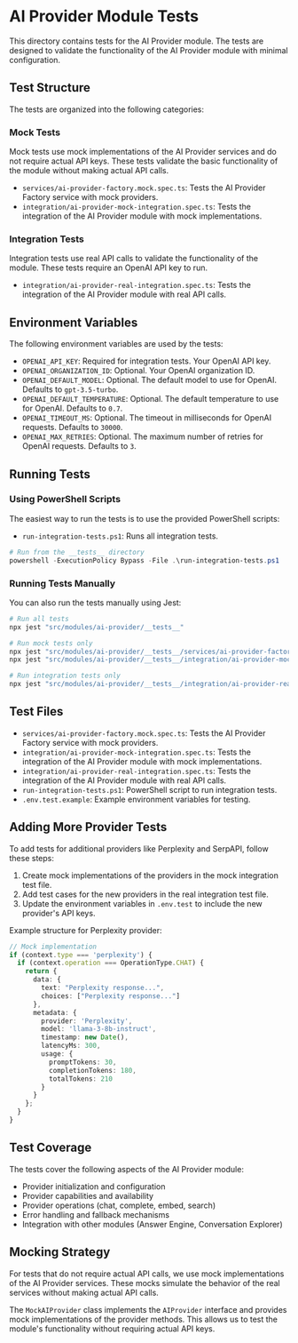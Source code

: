 # AI Provider Module Tests

This directory contains tests for the AI Provider module. The tests are designed to validate the functionality of the AI Provider module with minimal configuration.

## Test Structure

The tests are organized into the following categories:

### Mock Tests

Mock tests use mock implementations of the AI Provider services and do not require actual API keys. These tests validate the basic functionality of the module without making actual API calls.

- `services/ai-provider-factory.mock.spec.ts`: Tests the AI Provider Factory service with mock providers.
- `integration/ai-provider-mock-integration.spec.ts`: Tests the integration of the AI Provider module with mock implementations.

### Integration Tests

Integration tests use real API calls to validate the functionality of the module. These tests require an OpenAI API key to run.

- `integration/ai-provider-real-integration.spec.ts`: Tests the integration of the AI Provider module with real API calls.

## Environment Variables

The following environment variables are used by the tests:

- `OPENAI_API_KEY`: Required for integration tests. Your OpenAI API key.
- `OPENAI_ORGANIZATION_ID`: Optional. Your OpenAI organization ID.
- `OPENAI_DEFAULT_MODEL`: Optional. The default model to use for OpenAI. Defaults to `gpt-3.5-turbo`.
- `OPENAI_DEFAULT_TEMPERATURE`: Optional. The default temperature to use for OpenAI. Defaults to `0.7`.
- `OPENAI_TIMEOUT_MS`: Optional. The timeout in milliseconds for OpenAI requests. Defaults to `30000`.
- `OPENAI_MAX_RETRIES`: Optional. The maximum number of retries for OpenAI requests. Defaults to `3`.

## Running Tests

### Using PowerShell Scripts

The easiest way to run the tests is to use the provided PowerShell scripts:

- `run-integration-tests.ps1`: Runs all integration tests.

```powershell
# Run from the __tests__ directory
powershell -ExecutionPolicy Bypass -File .\run-integration-tests.ps1
```

### Running Tests Manually

You can also run the tests manually using Jest:

```powershell
# Run all tests
npx jest "src/modules/ai-provider/__tests__"

# Run mock tests only
npx jest "src/modules/ai-provider/__tests__/services/ai-provider-factory.mock.spec.ts"
npx jest "src/modules/ai-provider/__tests__/integration/ai-provider-mock-integration.spec.ts"

# Run integration tests only
npx jest "src/modules/ai-provider/__tests__/integration/ai-provider-real-integration.spec.ts"
```

## Test Files

- `services/ai-provider-factory.mock.spec.ts`: Tests the AI Provider Factory service with mock providers.
- `integration/ai-provider-mock-integration.spec.ts`: Tests the integration of the AI Provider module with mock implementations.
- `integration/ai-provider-real-integration.spec.ts`: Tests the integration of the AI Provider module with real API calls.
- `run-integration-tests.ps1`: PowerShell script to run integration tests.
- `.env.test.example`: Example environment variables for testing.

## Adding More Provider Tests

To add tests for additional providers like Perplexity and SerpAPI, follow these steps:

1. Create mock implementations of the providers in the mock integration test file.
2. Add test cases for the new providers in the real integration test file.
3. Update the environment variables in `.env.test` to include the new provider's API keys.

Example structure for Perplexity provider:

```typescript
// Mock implementation
if (context.type === 'perplexity') {
  if (context.operation === OperationType.CHAT) {
    return {
      data: {
        text: "Perplexity response...",
        choices: ["Perplexity response..."]
      },
      metadata: {
        provider: 'Perplexity',
        model: 'llama-3-8b-instruct',
        timestamp: new Date(),
        latencyMs: 300,
        usage: {
          promptTokens: 30,
          completionTokens: 180,
          totalTokens: 210
        }
      }
    };
  }
}
```

## Test Coverage

The tests cover the following aspects of the AI Provider module:

- Provider initialization and configuration
- Provider capabilities and availability
- Provider operations (chat, complete, embed, search)
- Error handling and fallback mechanisms
- Integration with other modules (Answer Engine, Conversation Explorer)

## Mocking Strategy

For tests that do not require actual API calls, we use mock implementations of the AI Provider services. These mocks simulate the behavior of the real services without making actual API calls.

The `MockAIProvider` class implements the `AIProvider` interface and provides mock implementations of the provider methods. This allows us to test the module's functionality without requiring actual API keys. 